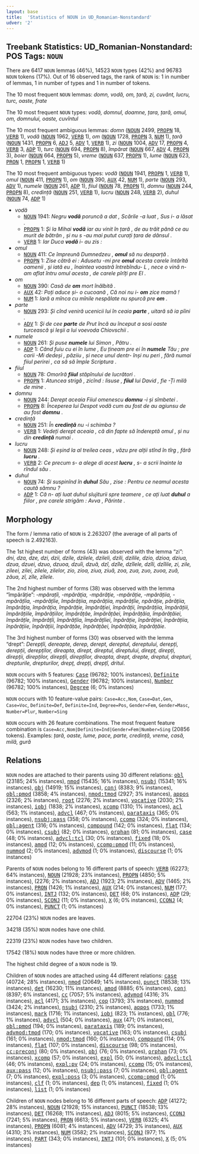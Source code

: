 ```yaml
---
layout: base
title:  'Statistics of NOUN in UD_Romanian-Nonstandard'
udver: '2'
---
```


## Treebank Statistics: UD_Romanian-Nonstandard: POS Tags: `NOUN`

There are 6417 `NOUN` lemmas (46%), 14523 `NOUN` types (42%) and 96783 `NOUN` tokens (17%).
Out of 16 observed tags, the rank of `NOUN` is: 1 in number of lemmas, 1 in number of types and 1 in number of tokens.

The 10 most frequent `NOUN` lemmas: <em>domn, vodă, om, țară, zi, cuvânt, lucru, turc, oaste, frate</em>

The 10 most frequent `NOUN` types:  <em>vodă, domnul, doamne, țara, țară, omul, om, domnului, oaste, cuvîntul</em>

The 10 most frequent ambiguous lemmas: <em>domn</em> (<tt><a href="ro_nonstandard-pos-NOUN.html">NOUN</a></tt> 2499, <tt><a href="ro_nonstandard-pos-PROPN.html">PROPN</a></tt> 18, <tt><a href="ro_nonstandard-pos-VERB.html">VERB</a></tt> 1), <em>vodă</em> (<tt><a href="ro_nonstandard-pos-NOUN.html">NOUN</a></tt> 1962, <tt><a href="ro_nonstandard-pos-VERB.html">VERB</a></tt> 1), <em>om</em> (<tt><a href="ro_nonstandard-pos-NOUN.html">NOUN</a></tt> 1728, <tt><a href="ro_nonstandard-pos-PROPN.html">PROPN</a></tt> 3, <tt><a href="ro_nonstandard-pos-NUM.html">NUM</a></tt> 1), <em>țară</em> (<tt><a href="ro_nonstandard-pos-NOUN.html">NOUN</a></tt> 1431, <tt><a href="ro_nonstandard-pos-PROPN.html">PROPN</a></tt> 6, <tt><a href="ro_nonstandard-pos-ADJ.html">ADJ</a></tt> 5, <tt><a href="ro_nonstandard-pos-ADV.html">ADV</a></tt> 1, <tt><a href="ro_nonstandard-pos-VERB.html">VERB</a></tt> 1), <em>zi</em> (<tt><a href="ro_nonstandard-pos-NOUN.html">NOUN</a></tt> 1004, <tt><a href="ro_nonstandard-pos-ADV.html">ADV</a></tt> 17, <tt><a href="ro_nonstandard-pos-PROPN.html">PROPN</a></tt> 4, <tt><a href="ro_nonstandard-pos-VERB.html">VERB</a></tt> 3, <tt><a href="ro_nonstandard-pos-ADP.html">ADP</a></tt> 1), <em>turc</em> (<tt><a href="ro_nonstandard-pos-NOUN.html">NOUN</a></tt> 694, <tt><a href="ro_nonstandard-pos-PROPN.html">PROPN</a></tt> 8), <em>împărat</em> (<tt><a href="ro_nonstandard-pos-NOUN.html">NOUN</a></tt> 667, <tt><a href="ro_nonstandard-pos-ADV.html">ADV</a></tt> 4, <tt><a href="ro_nonstandard-pos-PROPN.html">PROPN</a></tt> 3), <em>boier</em> (<tt><a href="ro_nonstandard-pos-NOUN.html">NOUN</a></tt> 664, <tt><a href="ro_nonstandard-pos-PROPN.html">PROPN</a></tt> 5), <em>vreme</em> (<tt><a href="ro_nonstandard-pos-NOUN.html">NOUN</a></tt> 637, <tt><a href="ro_nonstandard-pos-PROPN.html">PROPN</a></tt> 1), <em>lume</em> (<tt><a href="ro_nonstandard-pos-NOUN.html">NOUN</a></tt> 623, <tt><a href="ro_nonstandard-pos-PRON.html">PRON</a></tt> 1, <tt><a href="ro_nonstandard-pos-PROPN.html">PROPN</a></tt> 1, <tt><a href="ro_nonstandard-pos-VERB.html">VERB</a></tt> 1)

The 10 most frequent ambiguous types:  <em>vodă</em> (<tt><a href="ro_nonstandard-pos-NOUN.html">NOUN</a></tt> 1941, <tt><a href="ro_nonstandard-pos-PROPN.html">PROPN</a></tt> 1, <tt><a href="ro_nonstandard-pos-VERB.html">VERB</a></tt> 1), <em>omul</em> (<tt><a href="ro_nonstandard-pos-NOUN.html">NOUN</a></tt> 411, <tt><a href="ro_nonstandard-pos-PROPN.html">PROPN</a></tt> 1), <em>om</em> (<tt><a href="ro_nonstandard-pos-NOUN.html">NOUN</a></tt> 390, <tt><a href="ro_nonstandard-pos-AUX.html">AUX</a></tt> 42, <tt><a href="ro_nonstandard-pos-NUM.html">NUM</a></tt> 1), <em>parte</em> (<tt><a href="ro_nonstandard-pos-NOUN.html">NOUN</a></tt> 293, <tt><a href="ro_nonstandard-pos-ADV.html">ADV</a></tt> 1), <em>numele</em> (<tt><a href="ro_nonstandard-pos-NOUN.html">NOUN</a></tt> 261, <tt><a href="ro_nonstandard-pos-ADP.html">ADP</a></tt> 1), <em>fiiul</em> (<tt><a href="ro_nonstandard-pos-NOUN.html">NOUN</a></tt> 78, <tt><a href="ro_nonstandard-pos-PROPN.html">PROPN</a></tt> 1), <em>domnu</em> (<tt><a href="ro_nonstandard-pos-NOUN.html">NOUN</a></tt> 244, <tt><a href="ro_nonstandard-pos-PROPN.html">PROPN</a></tt> 8), <em>credință</em> (<tt><a href="ro_nonstandard-pos-NOUN.html">NOUN</a></tt> 251, <tt><a href="ro_nonstandard-pos-VERB.html">VERB</a></tt> 1), <em>lucru</em> (<tt><a href="ro_nonstandard-pos-NOUN.html">NOUN</a></tt> 248, <tt><a href="ro_nonstandard-pos-VERB.html">VERB</a></tt> 2), <em>duhul</em> (<tt><a href="ro_nonstandard-pos-NOUN.html">NOUN</a></tt> 74, <tt><a href="ro_nonstandard-pos-ADP.html">ADP</a></tt> 1)


* <em>vodă</em>
  * <tt><a href="ro_nonstandard-pos-NOUN.html">NOUN</a></tt> 1941: <em>Negru <b>vodă</b> poruncă a dat , Scările -a luat , Sus i- a lăsat .</em>
  * <tt><a href="ro_nonstandard-pos-PROPN.html">PROPN</a></tt> 1: <em>Şi la Mihai <b>vodă</b> iar au vinit în țară , de au trăit până ce au murit de bătrân , și nu s -au mai putut curați țara de dânsul .</em>
  * <tt><a href="ro_nonstandard-pos-VERB.html">VERB</a></tt> 1: <em>Iar Duca <b>vodă</b> i- au zis :</em>
* <em>omul</em>
  * <tt><a href="ro_nonstandard-pos-NOUN.html">NOUN</a></tt> 411: <em>Ce împreună Dumnedzeu , <b>omul</b> să nu desparță .</em>
  * <tt><a href="ro_nonstandard-pos-PROPN.html">PROPN</a></tt> 1: <em>Zisе cătră ei : Adusetu -mi pre <b>omul</b> acesta carele întărîtă oamenii , și iată eu , înaintea voastră întrebîndu- L , nece o vină n- am aflat întru omul acesta , dе carele pîrîți pre Еl .</em>
* <em>om</em>
  * <tt><a href="ro_nonstandard-pos-NOUN.html">NOUN</a></tt> 390: <em>Casă de <b>om</b> mort înălbită .</em>
  * <tt><a href="ro_nonstandard-pos-AUX.html">AUX</a></tt> 42: <em>Poți aduce și- o cucoană , Că noi nu i- <b>om</b> zice mamă !</em>
  * <tt><a href="ro_nonstandard-pos-NUM.html">NUM</a></tt> 1: <em>Iară a mînca cu mînile nespălate nu spurcă pre <b>om</b> .</em>
* <em>parte</em>
  * <tt><a href="ro_nonstandard-pos-NOUN.html">NOUN</a></tt> 293: <em>Și cînd veniră ucenicii lui în ceaia <b>parte</b> , uitară să ia pîini .</em>
  * <tt><a href="ro_nonstandard-pos-ADV.html">ADV</a></tt> 1: <em>Şi de cee <b>parte</b> de Prut încă au început a sosi oaste turcească şi leşii a lui voevoda Chiovschii .</em>
* <em>numele</em>
  * <tt><a href="ro_nonstandard-pos-NOUN.html">NOUN</a></tt> 261: <em>Și puse <b>numele</b> lui Simon , Pătru .</em>
  * <tt><a href="ro_nonstandard-pos-ADP.html">ADP</a></tt> 1: <em>Când fuiu cu ei în lume , Eu țineam pre ei în <b>numele</b> Tău ; pre carii -Mi dedeși , păziiu , și nece unul dentr- înși nu peri , fără numai fiiul perirei , ca să să împle Scriptura .</em>
* <em>fiiul</em>
  * <tt><a href="ro_nonstandard-pos-NOUN.html">NOUN</a></tt> 78: <em>Omorîră <b>fiiul</b> stăpînului de lucrători .</em>
  * <tt><a href="ro_nonstandard-pos-PROPN.html">PROPN</a></tt> 1: <em>Atuncea strigă , zicînd : Iisuse , <b>fiiul</b> lui David , fie -Ți milă de mine .</em>
* <em>domnu</em>
  * <tt><a href="ro_nonstandard-pos-NOUN.html">NOUN</a></tt> 244: <em>Derept aceaia Fiiul omenescu <b>domnu</b> -i și sîmbetei .</em>
  * <tt><a href="ro_nonstandard-pos-PROPN.html">PROPN</a></tt> 8: <em>Începerea lui Despot vodă cum au fost de au agiunsu de au fost <b>domnu</b> .</em>
* <em>credință</em>
  * <tt><a href="ro_nonstandard-pos-NOUN.html">NOUN</a></tt> 251: <em>În <b>credință</b> nu -i schimba ?</em>
  * <tt><a href="ro_nonstandard-pos-VERB.html">VERB</a></tt> 1: <em>Vedeți derept aceaia , că din fapte să îndereptă omul , și nu din <b>credință</b> numai .</em>
* <em>lucru</em>
  * <tt><a href="ro_nonstandard-pos-NOUN.html">NOUN</a></tt> 248: <em>Și eșind la al treilea ceas , văzu pre alții stînd în tîrg , fără <b>lucru</b> .</em>
  * <tt><a href="ro_nonstandard-pos-VERB.html">VERB</a></tt> 2: <em>Ce precum s- a alege di acest <b>lucru</b> , s- a scrii înainte la rîndul său .</em>
* <em>duhul</em>
  * <tt><a href="ro_nonstandard-pos-NOUN.html">NOUN</a></tt> 74: <em>Și suspinînd în <b>duhul</b> Său , zise : Pentru ce neamul acesta caută sămnu ?</em>
  * <tt><a href="ro_nonstandard-pos-ADP.html">ADP</a></tt> 1: <em>Că n- ați luat duhul slujiturii spre teamere , ce ați luat <b>duhul</b> a fiilor , pre carele strigăm : Avva , Părinte .</em>

## Morphology

The form / lemma ratio of `NOUN` is 2.263207 (the average of all parts of speech is 2.492163).

The 1st highest number of forms (43) was observed with the lemma “zi”: <em>dni, dza, dze, dzi, dzii, dzile, dzilele, dzileli, dzili, dzilile, dzio, dzioa, dziua, dzua, dzuei, dzuo, dzuoa, dzuîi, dzuă, dzî, dzîle, dzîlele, dzîli, dzîlile, zi, zile, zileei, zilei, zilele, zilelor, zio, zioa, ziua, ziuă, zoa, zua, zuo, zuoa, zuă, zâua, zî, zîle, zîlele</em>.

The 2nd highest number of forms (38) was observed with the lemma “împărăție”: <em>-mpărațîi, -mpărăţia, -mpărăţie, -mpărăție, -mpărățiia, -mpărățîia, -mpărățîie, Impărățiia, mpărățiia, mpărățîie, npărăție, părățiia, împărăţia, împărăția, împărăție, împărăției, împărății, împărățiia, împărățiii, împărățiile, împărățiilor, împărățâe, împărățâei, împărățâia, împărățâiei, împărățîe, împărățîi, împărățîia, împărățîiei, înpărăție, înpărăției, înpărățiia, înpărățiie, înpărățiii, înpărățâe, înpărățâei, înpărățâia, înpărățâie</em>.

The 3rd highest number of forms (30) was observed with the lemma “drept”: <em>Derepțîi, dereapte, derep, derept, dereptul, dereptului, derepți, derepții, derepților, direapta, dirept, direptul, direptului, direpț, direpți, direpții, direpților, direpțîi, direpțîlor, dreapta, drept, drepte, dreptul, drepturi, drepturile, drepturilor, drepț, drepți, drepțî, dritul</em>.

`NOUN` occurs with 5 features: <tt><a href="ro_nonstandard-feat-Case.html">Case</a></tt> (96782; 100% instances), <tt><a href="ro_nonstandard-feat-Definite.html">Definite</a></tt> (96782; 100% instances), <tt><a href="ro_nonstandard-feat-Gender.html">Gender</a></tt> (96782; 100% instances), <tt><a href="ro_nonstandard-feat-Number.html">Number</a></tt> (96782; 100% instances), <tt><a href="ro_nonstandard-feat-Degree.html">Degree</a></tt> (6; 0% instances)

`NOUN` occurs with 10 feature-value pairs: `Case=Acc,Nom`, `Case=Dat,Gen`, `Case=Voc`, `Definite=Def`, `Definite=Ind`, `Degree=Pos`, `Gender=Fem`, `Gender=Masc`, `Number=Plur`, `Number=Sing`

`NOUN` occurs with 26 feature combinations.
The most frequent feature combination is `Case=Acc,Nom|Definite=Ind|Gender=Fem|Number=Sing` (20856 tokens).
Examples: <em>țară, oaste, lume, pace, parte, credință, vreme, casă, milă, gură</em>


## Relations

`NOUN` nodes are attached to their parents using 30 different relations: <tt><a href="ro_nonstandard-dep-obl.html">obl</a></tt> (23185; 24% instances), <tt><a href="ro_nonstandard-dep-nmod.html">nmod</a></tt> (15435; 16% instances), <tt><a href="ro_nonstandard-dep-nsubj.html">nsubj</a></tt> (15341; 16% instances), <tt><a href="ro_nonstandard-dep-obj.html">obj</a></tt> (14919; 15% instances), <tt><a href="ro_nonstandard-dep-conj.html">conj</a></tt> (8383; 9% instances), <tt><a href="ro_nonstandard-dep-obl-pmod.html">obl:pmod</a></tt> (3858; 4% instances), <tt><a href="ro_nonstandard-dep-nmod-tmod.html">nmod:tmod</a></tt> (2927; 3% instances), <tt><a href="ro_nonstandard-dep-appos.html">appos</a></tt> (2326; 2% instances), <tt><a href="ro_nonstandard-dep-root.html">root</a></tt> (2276; 2% instances), <tt><a href="ro_nonstandard-dep-vocative.html">vocative</a></tt> (2030; 2% instances), <tt><a href="ro_nonstandard-dep-iobj.html">iobj</a></tt> (1838; 2% instances), <tt><a href="ro_nonstandard-dep-xcomp.html">xcomp</a></tt> (1310; 1% instances), <tt><a href="ro_nonstandard-dep-acl.html">acl</a></tt> (563; 1% instances), <tt><a href="ro_nonstandard-dep-advcl.html">advcl</a></tt> (467; 0% instances), <tt><a href="ro_nonstandard-dep-parataxis.html">parataxis</a></tt> (365; 0% instances), <tt><a href="ro_nonstandard-dep-nsubj-pass.html">nsubj:pass</a></tt> (358; 0% instances), <tt><a href="ro_nonstandard-dep-ccomp.html">ccomp</a></tt> (324; 0% instances), <tt><a href="ro_nonstandard-dep-obl-agent.html">obl:agent</a></tt> (316; 0% instances), <tt><a href="ro_nonstandard-dep-compound.html">compound</a></tt> (142; 0% instances), <tt><a href="ro_nonstandard-dep-flat.html">flat</a></tt> (134; 0% instances), <tt><a href="ro_nonstandard-dep-csubj.html">csubj</a></tt> (82; 0% instances), <tt><a href="ro_nonstandard-dep-orphan.html">orphan</a></tt> (81; 0% instances), <tt><a href="ro_nonstandard-dep-case.html">case</a></tt> (48; 0% instances), <tt><a href="ro_nonstandard-dep-advcl-tcl.html">advcl:tcl</a></tt> (30; 0% instances), <tt><a href="ro_nonstandard-dep-fixed.html">fixed</a></tt> (18; 0% instances), <tt><a href="ro_nonstandard-dep-amod.html">amod</a></tt> (12; 0% instances), <tt><a href="ro_nonstandard-dep-ccomp-pmod.html">ccomp:pmod</a></tt> (11; 0% instances), <tt><a href="ro_nonstandard-dep-nummod.html">nummod</a></tt> (2; 0% instances), <tt><a href="ro_nonstandard-dep-advmod.html">advmod</a></tt> (1; 0% instances), <tt><a href="ro_nonstandard-dep-discourse.html">discourse</a></tt> (1; 0% instances)

Parents of `NOUN` nodes belong to 16 different parts of speech: <tt><a href="ro_nonstandard-pos-VERB.html">VERB</a></tt> (62273; 64% instances), <tt><a href="ro_nonstandard-pos-NOUN.html">NOUN</a></tt> (21928; 23% instances), <tt><a href="ro_nonstandard-pos-PROPN.html">PROPN</a></tt> (4850; 5% instances),  (2276; 2% instances), <tt><a href="ro_nonstandard-pos-ADJ.html">ADJ</a></tt> (1923; 2% instances), <tt><a href="ro_nonstandard-pos-ADV.html">ADV</a></tt> (1465; 2% instances), <tt><a href="ro_nonstandard-pos-PRON.html">PRON</a></tt> (1426; 1% instances), <tt><a href="ro_nonstandard-pos-AUX.html">AUX</a></tt> (214; 0% instances), <tt><a href="ro_nonstandard-pos-NUM.html">NUM</a></tt> (177; 0% instances), <tt><a href="ro_nonstandard-pos-INTJ.html">INTJ</a></tt> (132; 0% instances), <tt><a href="ro_nonstandard-pos-DET.html">DET</a></tt> (68; 0% instances), <tt><a href="ro_nonstandard-pos-ADP.html">ADP</a></tt> (29; 0% instances), <tt><a href="ro_nonstandard-pos-SCONJ.html">SCONJ</a></tt> (11; 0% instances), <tt><a href="ro_nonstandard-pos-X.html">X</a></tt> (6; 0% instances), <tt><a href="ro_nonstandard-pos-CCONJ.html">CCONJ</a></tt> (4; 0% instances), <tt><a href="ro_nonstandard-pos-PUNCT.html">PUNCT</a></tt> (1; 0% instances)

22704 (23%) `NOUN` nodes are leaves.

34218 (35%) `NOUN` nodes have one child.

22319 (23%) `NOUN` nodes have two children.

17542 (18%) `NOUN` nodes have three or more children.

The highest child degree of a `NOUN` node is 19.

Children of `NOUN` nodes are attached using 44 different relations: <tt><a href="ro_nonstandard-dep-case.html">case</a></tt> (40724; 28% instances), <tt><a href="ro_nonstandard-dep-nmod.html">nmod</a></tt> (20649; 14% instances), <tt><a href="ro_nonstandard-dep-punct.html">punct</a></tt> (18538; 13% instances), <tt><a href="ro_nonstandard-dep-det.html">det</a></tt> (16230; 11% instances), <tt><a href="ro_nonstandard-dep-amod.html">amod</a></tt> (8885; 6% instances), <tt><a href="ro_nonstandard-dep-conj.html">conj</a></tt> (8397; 6% instances), <tt><a href="ro_nonstandard-dep-cc.html">cc</a></tt> (7057; 5% instances), <tt><a href="ro_nonstandard-dep-advmod.html">advmod</a></tt> (4316; 3% instances), <tt><a href="ro_nonstandard-dep-acl.html">acl</a></tt> (4171; 3% instances), <tt><a href="ro_nonstandard-dep-cop.html">cop</a></tt> (3793; 3% instances), <tt><a href="ro_nonstandard-dep-nummod.html">nummod</a></tt> (3424; 2% instances), <tt><a href="ro_nonstandard-dep-nsubj.html">nsubj</a></tt> (2310; 2% instances), <tt><a href="ro_nonstandard-dep-appos.html">appos</a></tt> (1733; 1% instances), <tt><a href="ro_nonstandard-dep-mark.html">mark</a></tt> (1716; 1% instances), <tt><a href="ro_nonstandard-dep-iobj.html">iobj</a></tt> (823; 1% instances), <tt><a href="ro_nonstandard-dep-obl.html">obl</a></tt> (776; 1% instances), <tt><a href="ro_nonstandard-dep-advcl.html">advcl</a></tt> (504; 0% instances), <tt><a href="ro_nonstandard-dep-aux.html">aux</a></tt> (471; 0% instances), <tt><a href="ro_nonstandard-dep-obl-pmod.html">obl:pmod</a></tt> (194; 0% instances), <tt><a href="ro_nonstandard-dep-parataxis.html">parataxis</a></tt> (189; 0% instances), <tt><a href="ro_nonstandard-dep-advmod-tmod.html">advmod:tmod</a></tt> (170; 0% instances), <tt><a href="ro_nonstandard-dep-vocative.html">vocative</a></tt> (163; 0% instances), <tt><a href="ro_nonstandard-dep-csubj.html">csubj</a></tt> (161; 0% instances), <tt><a href="ro_nonstandard-dep-nmod-tmod.html">nmod:tmod</a></tt> (160; 0% instances), <tt><a href="ro_nonstandard-dep-compound.html">compound</a></tt> (114; 0% instances), <tt><a href="ro_nonstandard-dep-flat.html">flat</a></tt> (107; 0% instances), <tt><a href="ro_nonstandard-dep-discourse.html">discourse</a></tt> (98; 0% instances), <tt><a href="ro_nonstandard-dep-cc-preconj.html">cc:preconj</a></tt> (80; 0% instances), <tt><a href="ro_nonstandard-dep-obj.html">obj</a></tt> (76; 0% instances), <tt><a href="ro_nonstandard-dep-orphan.html">orphan</a></tt> (73; 0% instances), <tt><a href="ro_nonstandard-dep-xcomp.html">xcomp</a></tt> (57; 0% instances), <tt><a href="ro_nonstandard-dep-expl.html">expl</a></tt> (50; 0% instances), <tt><a href="ro_nonstandard-dep-advcl-tcl.html">advcl:tcl</a></tt> (46; 0% instances), <tt><a href="ro_nonstandard-dep-expl-pv.html">expl:pv</a></tt> (24; 0% instances), <tt><a href="ro_nonstandard-dep-ccomp.html">ccomp</a></tt> (15; 0% instances), <tt><a href="ro_nonstandard-dep-aux-pass.html">aux:pass</a></tt> (12; 0% instances), <tt><a href="ro_nonstandard-dep-nsubj-pass.html">nsubj:pass</a></tt> (7; 0% instances), <tt><a href="ro_nonstandard-dep-obl-agent.html">obl:agent</a></tt> (7; 0% instances), <tt><a href="ro_nonstandard-dep-expl-poss.html">expl:poss</a></tt> (3; 0% instances), <tt><a href="ro_nonstandard-dep-ccomp-pmod.html">ccomp:pmod</a></tt> (1; 0% instances), <tt><a href="ro_nonstandard-dep-clf.html">clf</a></tt> (1; 0% instances), <tt><a href="ro_nonstandard-dep-dep.html">dep</a></tt> (1; 0% instances), <tt><a href="ro_nonstandard-dep-fixed.html">fixed</a></tt> (1; 0% instances), <tt><a href="ro_nonstandard-dep-list.html">list</a></tt> (1; 0% instances)

Children of `NOUN` nodes belong to 16 different parts of speech: <tt><a href="ro_nonstandard-pos-ADP.html">ADP</a></tt> (41272; 28% instances), <tt><a href="ro_nonstandard-pos-NOUN.html">NOUN</a></tt> (21928; 15% instances), <tt><a href="ro_nonstandard-pos-PUNCT.html">PUNCT</a></tt> (18538; 13% instances), <tt><a href="ro_nonstandard-pos-DET.html">DET</a></tt> (16268; 11% instances), <tt><a href="ro_nonstandard-pos-ADJ.html">ADJ</a></tt> (8015; 5% instances), <tt><a href="ro_nonstandard-pos-CCONJ.html">CCONJ</a></tt> (7241; 5% instances), <tt><a href="ro_nonstandard-pos-PRON.html">PRON</a></tt> (6613; 5% instances), <tt><a href="ro_nonstandard-pos-VERB.html">VERB</a></tt> (6325; 4% instances), <tt><a href="ro_nonstandard-pos-PROPN.html">PROPN</a></tt> (6081; 4% instances), <tt><a href="ro_nonstandard-pos-ADV.html">ADV</a></tt> (4729; 3% instances), <tt><a href="ro_nonstandard-pos-AUX.html">AUX</a></tt> (4310; 3% instances), <tt><a href="ro_nonstandard-pos-NUM.html">NUM</a></tt> (3582; 2% instances), <tt><a href="ro_nonstandard-pos-SCONJ.html">SCONJ</a></tt> (977; 1% instances), <tt><a href="ro_nonstandard-pos-PART.html">PART</a></tt> (343; 0% instances), <tt><a href="ro_nonstandard-pos-INTJ.html">INTJ</a></tt> (101; 0% instances), <tt><a href="ro_nonstandard-pos-X.html">X</a></tt> (5; 0% instances)

